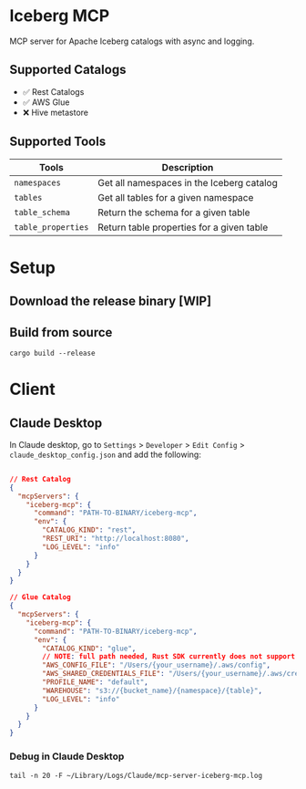# Iceberg MCP

MCP server for Apache Iceberg catalogs with async and logging.

## Supported Catalogs

- ✅ Rest Catalogs
- ✅ AWS Glue
- ❌ Hive metastore

## Supported Tools

| Tools              | Description                                    |
|--------------------|------------------------------------------------|
| `namespaces`       | Get all namespaces in the Iceberg catalog      |
| `tables`           | Get all tables for a given namespace           |
| `table_schema`     | Return the schema for a given table            |
| `table_properties` | Return table properties for a given table      |

# Setup

## Download the release binary [WIP]

[//]: # (- https://github.com/morristai/iceberg-mcp/releases)

## Build from source

```shell
cargo build --release
```

# Client

## Claude Desktop

In Claude desktop, go to `Settings` > `Developer` > `Edit Config` > `claude_desktop_config.json` and add the following:

```json

// Rest Catalog
{
  "mcpServers": {
    "iceberg-mcp": {
      "command": "PATH-TO-BINARY/iceberg-mcp",
      "env": {
        "CATALOG_KIND": "rest",
        "REST_URI": "http://localhost:8080",
        "LOG_LEVEL": "info"
      }
    }
  }
}

// Glue Catalog
{
  "mcpServers": {
    "iceberg-mcp": {
      "command": "PATH-TO-BINARY/iceberg-mcp",
      "env": {
        "CATALOG_KIND": "glue",
        // NOTE: full path needed, Rust SDK currently does not support $HOME or `~`
        "AWS_CONFIG_FILE": "/Users/{your_username}/.aws/config",
        "AWS_SHARED_CREDENTIALS_FILE": "/Users/{your_username}/.aws/credentials",
        "PROFILE_NAME": "default",
        "WAREHOUSE": "s3://{bucket_name}/{namespace}/{table}",
        "LOG_LEVEL": "info"
      }
    }
  }
}
```

### Debug in Claude Desktop

```shell
tail -n 20 -F ~/Library/Logs/Claude/mcp-server-iceberg-mcp.log
```